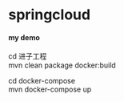 # springcloud
#### my demo 
cd 进子工程 <br/>
mvn clean package docker:build <br/>

cd docker-compose <br/>
mvn docker-compose up <br/>
